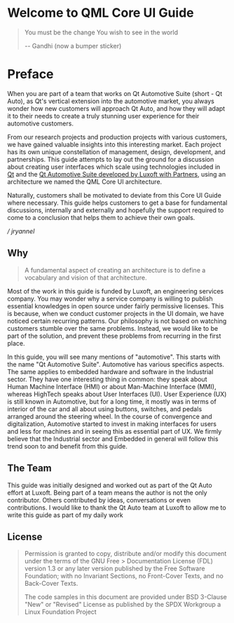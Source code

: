 # Welcome to QML Core UI Guide

> You must be the change
> You wish to see in the world
>
> -- Gandhi (now a bumper sticker)



# Preface

When you are part of a team that works on Qt Automotive Suite (short - Qt Auto), as Qt's vertical extension into the automotive market, you always wonder how new customers will approach Qt Auto, and how they will adapt it to their needs to create a truly stunning user experience for their automotive customers.

From our research projects and production projects with various customers, we have gained valuable insights into this interesting market. Each project has its own unique constellation of management, design, development, and partnerships. This guide attempts to lay out the ground for a discussion about creating user interfaces which scale using technologies included in [Qt](https://www.qt.io) and the [Qt Automotive Suite developed by Luxoft with Partners](https://www.qt.io/qt-automotive-suite/), using an architecture we named the QML Core UI architecture.

Naturally, customers shall be motivated to deviate from this Core UI Guide where necessary. This guide helps customers to get a base for fundamental discussions, internally and externally and hopefully the support required to come to a conclusion that helps them to achieve their own goals.

*/ jryannel*

## Why

> A fundamental aspect of creating an architecture is to define a vocabulary and vision of that architecture.

Most of the work in this guide is funded by Luxoft, an engineering services company. You may wonder why a service company is willing to publish essential knowledges in open source under fairly permissive licenses. This is because, when we conduct customer projects in the UI domain, we have noticed certain recurring patterns. Our philosophy is not based on watching customers stumble over the same problems. Instead, we would like to be part of the solution, and prevent these problems from recurring in the first place.

In this guide, you will see many mentions of "automotive". This starts with the name "Qt Automotive Suite". Automotive has various specifics aspects. The same applies to embedded hardware and software in the Industrial sector. They have one interesting thing in common: they speak about Human Machine Interface (HMI) or about Man-Machine Interface (MMI), whereas HighTech speaks about User Interfaces (UI). User Experience (UX) is still known in Automotive, but for a long time, it mostly was in terms of interior of the car and all about using buttons, switches, and pedals arranged around the steering wheel. In the course of convergence and digitalization, Automotive started to invest in making interfaces for users and less for machines and in seeing this as essential part of UX. We firmly believe that the Industrial sector and Embedded in general will follow this trend soon to and benefit from this guide.


## The Team

This guide was initially designed and worked out as part of the Qt Auto effort at Luxoft. Being part of a team means the author is not the only contributor. Others contributed by ideas, conversations or even contributions. I would like to thank the Qt Auto team at Luxoft to allow me to write this guide as part of my daily work

## License


> Permission is granted to copy, distribute and/or modify this document under the terms of the GNU Free > Documentation License (FDL) version 1.3 or any later version published by the Free Software Foundation; with no Invariant Sections, no Front-Cover Texts, and no Back-Cover Texts.
>
> The code samples in this document are provided under BSD 3-Clause "New" or "Revised" License as published by the SPDX Workgroup a Linux Foundation Project
